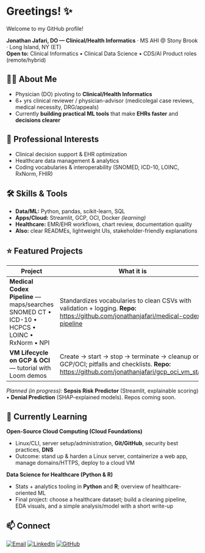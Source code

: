 # Greetings! ✨  
Welcome to my GitHub profile!

**Jonathan Jafari, DO — Clinical/Health Informatics** · MS AHI @ Stony Brook · Long Island, NY (ET)  
**Open to:** Clinical Informatics • Clinical Data Science • CDS/AI Product roles (remote/hybrid)

## 🙋‍♂️ About Me
- Physician (DO) pivoting to **Clinical/Health Informatics**
- 6+ yrs clinical reviewer / physician-advisor (medicolegal case reviews, medical necessity, DRG/appeals)
- Currently **building practical ML tools** that make **EHRs faster** and **decisions clearer**

## 🏥 Professional Interests
- Clinical decision support & EHR optimization  
- Healthcare data management & analytics  
- Coding vocabularies & interoperability (SNOMED, ICD-10, LOINC, RxNorm, FHIR)

## 🛠️ Skills & Tools
- **Data/ML:** Python, pandas, scikit-learn, SQL  
- **Apps/Cloud:** Streamlit, GCP, OCI, Docker *(learning)*  
- **Healthcare:** EMR/EHR workflows, chart review, documentation quality  
- **Also:** clear READMEs, lightweight UIs, stakeholder-friendly explanations

## ⭐ Featured Projects
| Project | What it is | Stack |
|---|---|---|
| **Medical Codex Pipeline** — maps/searches SNOMED CT • ICD-10 • HCPCS • LOINC • RxNorm • NPI | Standardizes vocabularies to clean CSVs with validation + logging. **Repo:** https://github.com/jonathanjafari/medical-codex-pipeline | `Python` `pandas` `regex` |
| **VM Lifecycle on GCP & OCI** — tutorial with Loom demos | Create → start → stop → terminate → cleanup on GCP/OCI; pitfalls and checklists. **Repo:** https://github.com/jonathanjafari/gcp_oci_vm_start | `Cloud` `GCP` `OCI` |

*Planned (in progress):* **Sepsis Risk Predictor** (Streamlit, explainable scoring) • **Denial Prediction** (SHAP-explained models). Repos coming soon.

## 🌱 Currently Learning
**Open-Source Cloud Computing (Cloud Foundations)**  
- Linux/CLI, server setup/administration, **Git/GitHub**, security best practices, **DNS**  
- Outcome: stand up & harden a Linux server, containerize a web app, manage domains/HTTPS, deploy to a cloud VM

**Data Science for Healthcare (Python & R)**  
- Stats + analytics tooling in **Python** and **R**; overview of healthcare-oriented ML  
- Final project: choose a healthcare dataset; build a cleaning pipeline, EDA visuals, and a simple analysis/model with a short write-up

## 📫 Connect
[![Email](https://img.shields.io/badge/Email-jjaf488%40gmail.com-informational)](mailto:jjaf488@gmail.com)
[![LinkedIn](https://img.shields.io/badge/LinkedIn-jonathanjafari-blue)](https://www.linkedin.com/in/jonathanjafari/)
[![GitHub](https://img.shields.io/badge/GitHub-jonathanjafari-black)](https://github.com/jonathanjafari)
